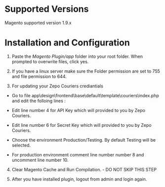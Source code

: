 # Supported Versions

Magento supported version  1.9.x


# Installation and Configuration

1. Paste the *Magento Plugin/app* folder into your root folder. When prompted to overwrite files, click yes.

2. If you have a linux server make sure the Folder permission are set to 755 and file permission to 644.
 
3. For updating your Zepo Couriers crediantials 

-	Go to file app\design\frontend\base\default\template\couriers\index.php and edit the folloing lines :

-	Edit line number 4 for API Key which will provided to you by Zepo Couriers.

-	Edit line number 6 for Secret Key which will provided to you by Zepo Couriers.

-	Choose the environment Production/Testing. By default Testing will be selected.

-	For production environment comment line number number 8 and uncomment line number 10.

4. Clear Magento Cache and Run Compilation. - DO NOT SKIP THIS STEP
 
5. After you have installed plugin, logout from admin and login again.